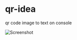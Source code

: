 # qr-idea
qr code image to text on console

![Screenshot](https://github.com/mrna0/qr-idea/blob/master/screenshots/1.png)
